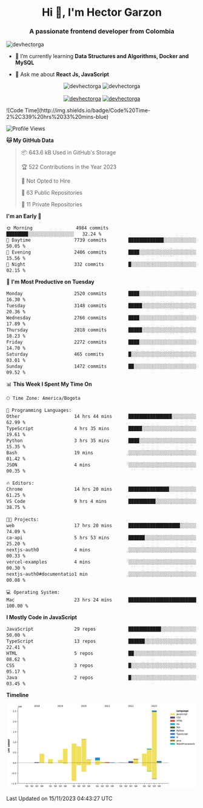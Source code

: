 <h1 align="center">Hi 👋, I'm Hector Garzon</h1>
<h3 align="center">A passionate frontend developer from Colombia</h3>

<p align="left"> <img src="https://komarev.com/ghpvc/?username=devhectorga" alt="devhectorga" /> </p>

- 🌱 I’m currently learning **Data Structures and Algorithms, Docker and MySQL**

- 💬 Ask me about **React Js, JavaScript**

<p align="center"> <img src="https://github-readme-stats.vercel.app/api?username=devhectorga&count_private=true&show_icons=true" alt="devhectorga" /> <img src="https://github-readme-stats.vercel.app/api/top-langs/?username=devhectorga&layout=compact" alt="devhectorga" /></p>

<p align="center">
<a href="https://twitter.com/devhectorga" target="blank"><img align="center" src="https://cdn.jsdelivr.net/npm/simple-icons@3.0.1/icons/twitter.svg" alt="devhectorga" height="20" width="20" /></a>
<a href="https://linkedin.com/in/devhectorga" target="blank"><img align="center" src="https://cdn.jsdelivr.net/npm/simple-icons@3.0.1/icons/linkedin.svg" alt="devhectorga" height="20" width="20" /></a>
</p>
<!--START_SECTION:waka-->
![Code Time](http://img.shields.io/badge/Code%20Time-2%2C339%20hrs%2033%20mins-blue)

![Profile Views](http://img.shields.io/badge/Profile%20Views-0-blue)

**🐱 My GitHub Data** 

> 📦 643.6 kB Used in GitHub's Storage 
 > 
> 🏆 522 Contributions in the Year 2023
 > 
> 🚫 Not Opted to Hire
 > 
> 📜 63 Public Repositories 
 > 
> 🔑 11 Private Repositories 
 > 
**I'm an Early 🐤** 

```text
🌞 Morning                4984 commits        ████████░░░░░░░░░░░░░░░░░   32.24 % 
🌆 Daytime                7739 commits        █████████████░░░░░░░░░░░░   50.05 % 
🌃 Evening                2406 commits        ████░░░░░░░░░░░░░░░░░░░░░   15.56 % 
🌙 Night                  332 commits         █░░░░░░░░░░░░░░░░░░░░░░░░   02.15 % 
```
📅 **I'm Most Productive on Tuesday** 

```text
Monday                   2520 commits        ████░░░░░░░░░░░░░░░░░░░░░   16.30 % 
Tuesday                  3148 commits        █████░░░░░░░░░░░░░░░░░░░░   20.36 % 
Wednesday                2766 commits        ████░░░░░░░░░░░░░░░░░░░░░   17.89 % 
Thursday                 2818 commits        █████░░░░░░░░░░░░░░░░░░░░   18.23 % 
Friday                   2272 commits        ████░░░░░░░░░░░░░░░░░░░░░   14.70 % 
Saturday                 465 commits         █░░░░░░░░░░░░░░░░░░░░░░░░   03.01 % 
Sunday                   1472 commits        ██░░░░░░░░░░░░░░░░░░░░░░░   09.52 % 
```


📊 **This Week I Spent My Time On** 

```text
🕑︎ Time Zone: America/Bogota

💬 Programming Languages: 
Other                    14 hrs 44 mins      ████████████████░░░░░░░░░   62.99 % 
TypeScript               4 hrs 35 mins       █████░░░░░░░░░░░░░░░░░░░░   19.61 % 
Python                   3 hrs 35 mins       ████░░░░░░░░░░░░░░░░░░░░░   15.35 % 
Bash                     19 mins             ░░░░░░░░░░░░░░░░░░░░░░░░░   01.42 % 
JSON                     4 mins              ░░░░░░░░░░░░░░░░░░░░░░░░░   00.35 % 

🔥 Editors: 
Chrome                   14 hrs 20 mins      ███████████████░░░░░░░░░░   61.25 % 
VS Code                  9 hrs 4 mins        ██████████░░░░░░░░░░░░░░░   38.75 % 

🐱‍💻 Projects: 
web                      17 hrs 20 mins      ███████████████████░░░░░░   74.09 % 
ca-api                   5 hrs 53 mins       ██████░░░░░░░░░░░░░░░░░░░   25.20 % 
nextjs-auth0             4 mins              ░░░░░░░░░░░░░░░░░░░░░░░░░   00.33 % 
vercel-examples          4 mins              ░░░░░░░░░░░░░░░░░░░░░░░░░   00.30 % 
nextjs-auth0#documentatio1 min               ░░░░░░░░░░░░░░░░░░░░░░░░░   00.08 % 

💻 Operating System: 
Mac                      23 hrs 24 mins      █████████████████████████   100.00 % 
```

**I Mostly Code in JavaScript** 

```text
JavaScript               29 repos            ████████████░░░░░░░░░░░░░   50.00 % 
TypeScript               13 repos            ██████░░░░░░░░░░░░░░░░░░░   22.41 % 
HTML                     5 repos             ██░░░░░░░░░░░░░░░░░░░░░░░   08.62 % 
CSS                      3 repos             █░░░░░░░░░░░░░░░░░░░░░░░░   05.17 % 
Java                     2 repos             █░░░░░░░░░░░░░░░░░░░░░░░░   03.45 % 
```



**Timeline**

![Lines of Code chart](https://raw.githubusercontent.com/devHectorGa/devHectorGa/master/assets/bar_graph.png)


 Last Updated on 15/11/2023 04:43:27 UTC
<!--END_SECTION:waka-->
